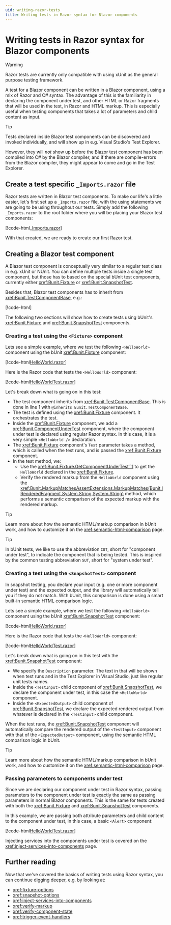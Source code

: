 ```yaml
---
uid: writing-razor-tests
title: Writing tests in Razor syntax for Blazor components
---
```


# Writing tests in Razor syntax for Blazor components

> [!WARNING]
> Razor tests are currently only compatible with using xUnit as the general purpose testing framework.

A test for a Blazor component can be written in a Blazor component, using a mix of Razor and C# syntax. The advantage of this is the familiarity in declaring the component under test, and other HTML or Razor fragments that will be used in the test, in Razor and HTML markup. This is especially useful when testing components that takes a lot of parameters and child content as input.

> [!TIP]
> Tests declared inside Blazor test components can be discovered and invoked individually, and will show up in e.g. Visual Studio's Test Explorer. 
> 
> However, they will _not_ show up before the Blazor test component has been compiled into C# by the Blazor compiler, and if there are compile-errors from the Blazor compiler, they might appear to come and go in the Test Explorer.

## Create a test specific `_Imports.razor` file

Razor tests are written in Blazor test components. To make our life's a little easier, let's first set up a `_Imports.razor` file, with the using statements we are going to be using throughout our tests. Simply add the following `_Imports.razor` to the root folder where you will be placing your Blazor test components:

[!code-html[_Imports.razor](../../samples/tests/razor/_Imports.razor#L3-)]

With that created, we are ready to create our first Razor test.

## Creating a Blazor test component

A Blazor test component is conceptually very similar to a regular test class in e.g. xUnit or NUnit. You can define multiple tests inside a single test component, but those has to based on the special bUnit test components, currently either <xref:Bunit.Fixture> or <xref:Bunit.SnapshotTest>. 

Besides that, Blazor test components has to inherit from  <xref:Bunit.TestComponentBase>, e.g.:

[!code-html[](../../samples/tests/razor/HelloWorldTest.razor#L1)]

The following two sections will show how to create tests using bUnit's <xref:Bunit.Fixture> and <xref:Bunit.SnapshotTest> components.

### Creating a test using the `<Fixture>` component

Lets see a simple example, where we test the following `<HelloWorld>` component using the bUnit <xref:Bunit.Fixture> component:

[!code-html[HelloWorld.razor](../../samples/components/HelloWorld.razor)]

Here is the Razor code that tests the `<HelloWorld>` component:

[!code-html[HelloWorldTest.razor](../../samples/tests/razor/HelloWorldTest.razor#L1-L19)]

Let's break down what is going on in this test:

- The test component inherits from <xref:Bunit.TestComponentBase>. This is done in line 1 with `@inherits Bunit.TestComponentBase`.
- The test is defined using the <xref:Bunit.Fixture> component. It orchestrates the test.
- Inside the <xref:Bunit.Fixture> component, we add a <xref:Bunit.ComponentUnderTest> component, where the component under test is declared using regular Razor syntax. In this case, it is a very simple `<HelloWorld />` declaration.
- The <xref:Bunit.Fixture> component's `Test` parameter takes a method, which is called when the test runs, and is passed the <xref:Bunit.Fixture> component.
- In the test method, we:
  - Use the <xref:Bunit.Fixture.GetComponentUnderTest``1> to get the `HelloWorld` declared in the <xref:Bunit.Fixture>.
  - Verify the rendered markup from the `HelloWorld` component using the <xref:Bunit.MarkupMatchesAssertExtensions.MarkupMatches(Bunit.IRenderedFragment,System.String,System.String)> method, which performs a semantic comparison of the expected markup with the rendered markup.

> [!TIP]
> Learn more about how the semantic HTML/markup comparison in bUnit work, and how to customize it on the <xref:semantic-html-comparison> page.

> [!TIP]
> In bUnit tests, we like to use the abbreviation `CUT`, short for "component under test", to indicate the component that is being tested. This is inspired by the common testing abbreviation `SUT`, short for "system under test".

### Creating a test using the `<SnapshotTest>` component

In snapshot testing, you declare your input (e.g. one or more component under test) and the expected output, and the library will automatically tell you if they do not match. With bUnit, this comparison is done using a smart built-in semantic HTML comparison logic.

Lets see a simple example, where we test the following `<HelloWorld>` component using the bUnit <xref:Bunit.SnapshotTest> component:

[!code-html[HelloWorld.razor](../../samples/components/HelloWorld.razor)]

Here is the Razor code that tests the `<HelloWorld>` component:

[!code-html[HelloWorldTest.razor](../../samples/tests/razor/HelloWorldTest.razor#L21-L28)]

Let's break down what is going on in this test with the <xref:Bunit.SnapshotTest> component:

- We specify the `Description` parameter. The text in that will be shown when test runs and in the Test Explorer in Visual Studio, just like regular unit tests names.
- Inside the `<TestInput>` child component of <xref:Bunit.SnapshotTest>, we declare the component under test, in this case the `<HelloWorld>` component.
- Inside the `<ExpectedOutput>` child component of <xref:Bunit.SnapshotTest>, we declare the expected rendered output from whatever is declared in the `<TestInput>` child component.

When the test runs, the <xref:Bunit.SnapshotTest> component will automatically compare the rendered output of the `<TestInput>` component with that of the `<ExpectedOutput>` component, using the semantic HTML comparison logic in bUnit.

> [!TIP]
> Learn more about how the semantic HTML/markup comparison in bUnit work, and how to customize it on the <xref:semantic-html-comparison> page.

### Passing parameters to components under test

Since we are declaring our component under test in Razor syntax, passing parameters to the component under test is exactly the same as passing parameters in normal Blazor components. This is the same for tests created with both the <xref:Bunit.Fixture> and <xref:Bunit.SnapshotTest> components.

In this example, we are passing both attribute parameters and child content to the component under test, in this case, a basic `<Alert>` component:

[!code-html[HelloWorldTest.razor](../../samples/tests/razor/PassingParametersToComponents.razor#L3-L18)]

Injecting services into the components under test is covered on the <xref:inject-services-into-components> page.

## Further reading

Now that we've covered the basics of writing tests using Razor syntax, you can continue digging deeper, e.g. by looking at:

- <xref:fixture-options>
- <xref:snapshot-options>
- <xref:inject-services-into-components>
- <xref:verify-markup>
- <xref:verify-component-state>
- <xref:trigger-event-handlers>